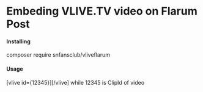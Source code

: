 # Embeding VLIVE.TV video on Flarum Post

#### Installing
composer require snfansclub/vliveflarum

#### Usage
[vlive id={12345}][/vlive] while 12345 is ClipId of video
